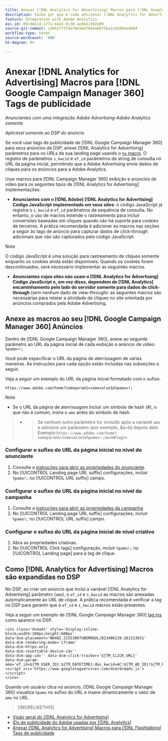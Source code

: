 ```yaml
---
title: Anexar [!DNL Analytics for Advertising] Macros para [!DNL Google Campaign Manager 360] Tags de publicidade
description: Saiba por que e como adicionar [!DNL Analytics for Advertising] macros para o seu [!DNL Google Campaign Manager 360] tags de publicidade
feature: Integration with Adobe Analytics
exl-id: 89cd4e1d-277a-4a43-9c38-ae6641302e09
source-git-commit: cd461f73f4a70a5647844a6075ba1c65d64a9b04
workflow-type: tm+mt
source-wordcount: '496'
ht-degree: 0%

---
```


# Anexar [!DNL Analytics for Advertising] Macros para [!DNL Google Campaign Manager 360] Tags de publicidade

*Anunciantes com uma integração Adobe Advertising-Adobe Analytics somente*

*Aplicável somente ao DSP do anúncio*

Se você usar tags de publicidade de [!DNL Google Campaign Manager 360] para seus anúncios de DSP, anexe [!DNL Analytics for Advertising] parâmetros para os URLs da sua landing page usando o [`%p` macro](https://support.google.com/campaignmanager/table/6096962). O registro de parâmetros `s_kwcid` e `ef_id` parâmetros da string de consulta no URL da página inicial, permitindo que a Adobe Advertising envie dados de cliques para os anúncios para a Adobe Analytics.

Usar macros para [!DNL Campaign Manager 360] exibição e anúncios de vídeo para os seguintes tipos de [!DNL Analytics for Advertising] implementações:

* **Anunciantes com o [!DNL Adobe] [!DNL Analytics for Advertising] Código JavaScript implementado em seus sites**: o código JavaScript já registra o `s_kwcid` e `ef_id` parâmetros da sequência de consulta. No entanto, o uso de macros estende o rastreamento para incluir conversões baseadas em cliques quando não há suporte para cookies de terceiros. A prática recomendada é adicionar as macros nas seções a seguir às tags de anúncio para capturar dados de click-through adicionais que não são capturados pelo código JavaScript.

>[!NOTE]
>
>O código JavaScript é uma solução para rastreamento de cliques somente enquanto os cookies ainda estão disponíveis. Quando os cookies forem descontinuados, será necessário implementar as seguintes macros.

* **Anunciantes cujos sites não usam o [!DNL Analytics for Advertising] Código JavaScript e, em vez disso, dependem de [!DNL Analytics] encaminhamento pelo lado do servidor somente para dados de click-through** (sem nenhum dado de view-through): as seguintes macros são necessárias para relatar a atividade de cliques no site orientada por anúncios comprados pela Adobe Advertising.

## Anexe as macros ao seu [!DNL Google Campaign Manager 360] Anúncios

Dentro de [!DNL Google Campaign Manager 360], anexe ao seguinte parâmetro ao URL da página inicial de cada exibição e anúncio de vídeo: `%pamo=!;`

Você pode especificar o URL da página de aterrissagem de várias maneiras. As instruções para cada opção estão incluídas nas subseções a seguir.

Veja a seguir um exemplo do URL da página inicial formatado com o sufixo.

```
https://www.adobe.com/home?someparam1=somevalue1&%pamo=!;
```

>[!NOTE]
>* Se o URL da página de aterrissagem incluir um símbolo de hash (#), o que não é comum, insira o `amo` antes do símbolo de hash.

>
>* >Se nenhum outro parâmetro for incluído após a variável `amo` e adicione um parâmetro (por exemplo, &amp;a=b) depois dele. Exemplo:`https://www.adobe.com/home?someparam1=somevalue1&%pamo=!;&a=b#login`


### Configurar o sufixo do URL da página inicial no nível do anunciante

1. Consulte a [instruções para abrir as propriedades do anunciante](https://support.google.com/campaignmanager/answer/2829344).
1. No [!UICONTROL Landing page URL suffix] configurações, incluir `%pamo!;` no [!UICONTROL URL suffix] campo.

### Configurar o sufixo do URL da página inicial no nível da campanha

1. Consulte a [instruções para abrir as propriedades da campanha](https://support.google.com/campaignmanager/answer/2838056#set).
1. No [!UICONTROL Landing page URL suffix] configurações, incluir `%pamo!;` no [!UICONTROL URL suffix] campo.

### Configurar o sufixo do URL da página inicial de nível criativo

1. Abra as propriedades criativas.
1. No [!UICONTROL Click tags] configuração, incluir `%pamo!;` no [!UICONTROL Landing page] para a tag de clique.

## Como [!DNL Analytics for Advertising] Macros são expandidas no DSP

No DSP, ao criar um anúncio que inclui a variável [!DNL Analytics for Advertising] parâmetro (`amo`), o `ef_id` e `s_kwcid` as macros são anexadas automaticamente ao URL de clique. A prática recomendada é verificar a tag no DSP para garantir que a `ef_id` e `s_kwcid` macros estão presentes.

Veja a seguir um exemplo de [!DNL Google Campaign Manager 360] [tag ins](https://support.google.com/campaignmanager/answer/6080468) como aparece no DSP.

```
<ins class='dcmads' style='display:inline-block;width:160px;height:600px'
data-dcm-placement='N6482.2155306TUBEMOGUL/B23486129.261313631'
data-dcm-rendering-mode='iframe'
data-dcm-https-only
data-dcm-resettable-device-id=''
data-dcm-app-id='' data-dcm-click-tracker='${TM_CLICK_URL}'
data-dcm-param-amo='ef_id=${TM_USER_ID}:${TM_DATETIME}:d&s_kwcid=AC!${TM_AD_ID}!${TM_PLACEMENT_ID}'>
<script src='https://www.googletagservices.com/dcm/dcmads.js'></script>
</ins>
```

Quando um usuário clica no anúncio, [!DNL Google Campaign Manager 360] visualiza `%pamo` no sufixo do URL e insere dinamicamente o valor de `amo` no URL.

>[!MORELIKETHIS]
* [Visão geral do [!DNL Analytics for Advertising]](overview.md)
* [IDs de publicidade do Adobe usadas por [!DNL Analytics]](/help/integrations/analytics/ids.md)
* [Anexar [!DNL Analytics for Advertising] Macros para [!DNL Flashtalking] Tags de publicidade](macros-flashtalking.md)

